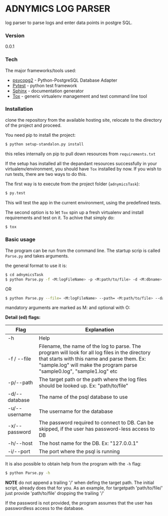 # ADNYMICS LOG PARSER

log parser to parse logs and enter data points in postgre SQL.

### Version
0.0.1

### Tech

The major frameworks/tools used:

* [psycopg2] - Python-PostgreSQL Database Adapter
* [Pytest] - python test framework
* [Sphinx] - documentation generator
* [Tox] - generic virtualenv management and test command line tool

### Installation

clone the repository from the available hosting site, relocate to the directory of the project and proceed.

You need pip to install the project:

```sh
$ python setup-standalon.py install
```

this relies internally on pip to pull down resources from `requirements.txt`

If the setup has installed all the depandant resources successfully in your virtualenv/environment, you should have `Tox` installed by now. If you wish to run tests, there are two ways to do this.

The first way is to execute from the project folder (`adnymicsTask`):

```sh
$ py.test
```

This will test the app in the current environment, using the predefined tests.

The second option is to let `Tox` spin up a fresh virtualenv and install requirements and test on it. To achive that simply do:

```sh
$ tox
```

### Basic usage

The program can be run from the command line. The startup scrip is called `Parse.py` and takes arguments.

the general format to use it is:

```sh
$ cd adnymicsTask
$ python Parse.py -f <M:logFileName> -p <M:path/to/file> -d <M:dbname> -u <M:username> -x <O:password> -h <M:host> -i<M:port>
```
OR
```sh
$ python Parse.py --file= <M:logFileName> --path= <M:path/to/file> --database= <M:dbname> --username= <M:username> --password= <O:password> --host= <M:host> --port= <M:port>
```
mandatory arguments are marked as M: and optional with O:

**Detail (ed) flags:**

| Flag          | Explanation                                                                                                                                                                                                                |
|---------------|----------------------------------------------------------------------------------------------------------------------------------------------------------------------------------------------------------------------------|
| -h            | Help                                                                                                                                                                                                                       |
| -f / --file   | Filename, the name of the log to parse. The program will look for  all log files in the directory that starts with this name and parse them. Ex: "sample.log" will make the program parse "sample0.log", "sample1.log" etc |
| -p/--path     | The target path or the path where the log files should be looked up.  Ex: "path/to/file"                                                                                                                                   |
| -d/--database | The name of the psql database to use                                                                                                                                                                                       |
| -u/--username | The username for the database                                                                                                                                                                                              |
| -x/--password | The password required to connect to DB. Can be skipped, if the  user has password-less access to DB                                                                                                                        |
| -h/--host     | The host name for the DB. Ex: "127.0.0.1"                                                                                                                                                                                  |
| -i/--port     | The port where the psql is running

It is also possible to obtain help from the program with the `-h` flag:

```sh
$ python Parse.py -h
```

**NOTE** do not append a trailing '/' when defing the target path. The initial script, already does that for you. As an example, for targetpath 'path/to/file/' just provide 'path/to/file' dropping the trailing '/'

If the password is not provided, the program assumes that the user has passwordless access to the database.


[psycopg2]:https://pypi.python.org/pypi/psycopg2
[pytest]:http://pytest.org/latest/
[Sphinx]:http://www.sphinx-doc.org/en/stable/
[Tox]:https://tox.readthedocs.org/en/latest/

